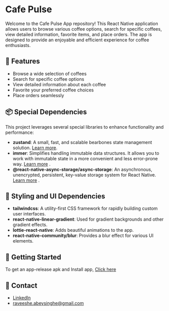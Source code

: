 # Cafe Pulse

Welcome to the Cafe Pulse App repository! This React Native application allows users to browse various coffee options, search for specific coffees, view detailed information, favorite items, and place orders. The app is designed to provide an enjoyable and efficient experience for coffee enthusiasts.

## 📱 Features

- Browse a wide selection of coffees
- Search for specific coffee options
- View detailed information about each coffee
- Favorite your preferred coffee choices
- Place orders seamlessly

## 📦 Special Dependencies

This project leverages several special libraries to enhance functionality and performance:

- **zustand**: A small, fast, and scalable bearbones state management solution. [Learn more](https://github.com/pmndrs/zustand).
- **immer**: Simplifies handling immutable data structures. It allows you to work with immutable state in a more convenient and less error-prone way. [Learn more](https://immerjs.github.io/immer)  .
- **@react-native-async-storage/async-storage**: An asynchronous, unencrypted, persistent, key-value storage system for React Native. [Learn more](https://reactnative.dev/docs/asyncstorage)  .

## 🎨 Styling and UI Dependencies

- **tailwindcss**: A utility-first CSS framework for rapidly building custom user interfaces.
- **react-native-linear-gradient**: Used for gradient backgrounds and other gradient effects.
- **lottie-react-native**: Adds beautiful animations to the app.
- **react-native-community/blur**: Provides a blur effect for various UI elements.

## 🚀 Getting Started

To get an app-release apk and Install app, [Click here](https://drive.google.com/file/d/1QjnJRICdcpaIPGU4Nh8HF7dpckDmdG2r/view?usp=sharing)

## 📧 Contact

- [LinkedIn](https://www.linkedin.com/in/raveesha-induwara/)
- raveeshe.abeysinghe@gmail.com

